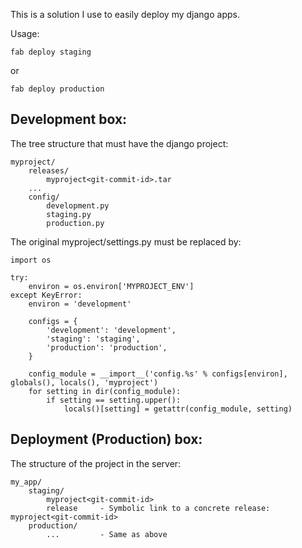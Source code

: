 This is a solution I use to easily deploy my django apps.

Usage:

    fab deploy staging

or

    fab deploy production


Development box:
---------------

The tree structure that must have the django project:
    
    myproject/
        releases/
            myproject<git-commit-id>.tar
        ...
        config/
            development.py
            staging.py
            production.py

The original myproject/settings.py must be replaced by:
    
    import os

    try:
        environ = os.environ['MYPROJECT_ENV']
    except KeyError:
        environ = 'development'

        configs = {
            'development': 'development',
            'staging': 'staging',
            'production': 'production',
        }

        config_module = __import__('config.%s' % configs[environ], globals(), locals(), 'myproject')
        for setting in dir(config_module):
            if setting == setting.upper():
                locals()[setting] = getattr(config_module, setting)


Deployment (Production) box:
---------------------------

The structure of the project in the server:
    
    my_app/
        staging/
            myproject<git-commit-id>
            release     - Symbolic link to a concrete release: myproject<git-commit-id>
        production/
            ...         - Same as above

